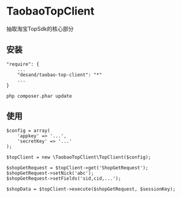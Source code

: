 TaobaoTopClient
===============

抽取淘宝TopSdk的核心部分


安装
----

    "require": {
        ...
        "desand/taobao-top-client": "*"
        ...
    }
    
    php composer.phar update
    
    
使用
----

    $config = array(
        'appkey' => '...',
        'secretKey' => '...'
    );
    
    $topClient = new \TaobaoTopClient\TopClient($config);
    
    $shopGetRequest = $topClient->get('ShopGetRequest');
    $shopGetRequest->setNick('abc');
    $shopGetRequest->setFields('sid,cid,...');
    
    $shopData = $topClient->execute($shopGetRequest, $sessionKey);
